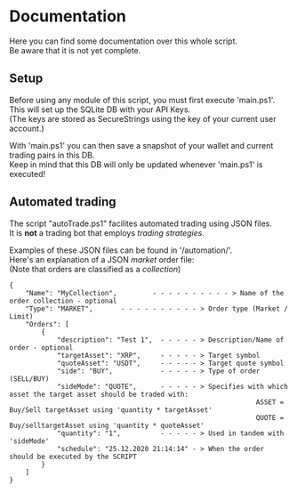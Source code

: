 # Documentation
Here you can find some documentation over this whole script.  
Be aware that it is not yet complete. 

## Setup  
Before using any module of this script, you must first execute 'main.ps1'.  
This will set up the SQLite DB with your API Keys.  
(The keys are stored as SecureStrings using the key of your current user account.)  

With 'main.ps1' you can then save a snapshot of your wallet and current trading pairs in this DB.  
Keep in mind that this DB will only be updated whenever 'main.ps1' is executed!  

## Automated trading
The script "autoTrade.ps1" facilites automated trading using JSON files.  
It is **not** a trading bot that employs *trading strategies*.

Examples of these JSON files can be found in '/automation/'.  
Here's an explanation of a JSON *market* order file:  
(Note that orders are classified as a *collection*)

```
{
	"Name": "MyCollection",	        - - - - - - - - - - > Name of the order collection - optional
	"Type": "MARKET",		- - - - - - - - - - > Order type (Market / Limit)
	"Orders": [
		{
			"description": "Test 1",  - - - - - > Description/Name of order - optional
			"targetAsset": "XRP",     - - - - - > Target symbol
			"quoteAsset": "USDT",     - - - - - > Target quote symbol
			"side": "BUY",            - - - - - > Type of order (SELL/BUY)
			"sideMode": "QUOTE",      - - - - - > Specifies with which asset the target asset should be traded with:
                                                              ASSET = Buy/Sell targetAsset using 'quantity * targetAsset'
                                                              QUOTE = Buy/selltargetAsset using 'quantity * quoteAsset' 
			"quantity": "1",          - - - - - > Used in tandem with 'sideMode'
			"schedule": "25.12.2020 21:14:14" - > When the order should be executed by the SCRIPT
		}
	]
}
```
